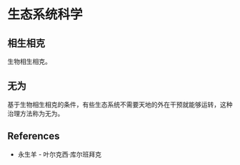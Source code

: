 # 生态系统科学

## 相生相克

生物相生相克。

## 无为

基于生物相生相克的条件，有些生态系统不需要天地的外在干预就能够运转，这种治理方法称为无为。

## References

- 永生羊 - 叶尔克西·库尔班拜克

